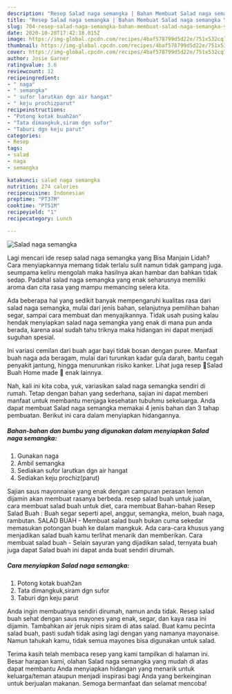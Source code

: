 ```yaml
---
description: "Resep Salad naga semangka | Bahan Membuat Salad naga semangka Yang Sempurna"
title: "Resep Salad naga semangka | Bahan Membuat Salad naga semangka Yang Sempurna"
slug: 704-resep-salad-naga-semangka-bahan-membuat-salad-naga-semangka-yang-sempurna
date: 2020-10-20T17:42:18.015Z
image: https://img-global.cpcdn.com/recipes/4baf578799d5d22e/751x532cq70/salad-naga-semangka-foto-resep-utama.jpg
thumbnail: https://img-global.cpcdn.com/recipes/4baf578799d5d22e/751x532cq70/salad-naga-semangka-foto-resep-utama.jpg
cover: https://img-global.cpcdn.com/recipes/4baf578799d5d22e/751x532cq70/salad-naga-semangka-foto-resep-utama.jpg
author: Josie Garner
ratingvalue: 3.6
reviewcount: 12
recipeingredient:
- " naga"
- " semangka"
- " sufor larutkan dgn air hangat"
- " keju prochizparut"
recipeinstructions:
- "Potong kotak buah2an"
- "Tata dimangkuk,siram dgn sufor"
- "Taburi dgn keju parut"
categories:
- Resep
tags:
- salad
- naga
- semangka

katakunci: salad naga semangka 
nutrition: 274 calories
recipecuisine: Indonesian
preptime: "PT37M"
cooktime: "PT51M"
recipeyield: "1"
recipecategory: Lunch

---
```



![Salad naga semangka](https://img-global.cpcdn.com/recipes/4baf578799d5d22e/751x532cq70/salad-naga-semangka-foto-resep-utama.jpg)

Lagi mencari ide resep salad naga semangka yang Bisa Manjain Lidah? Cara menyiapkannya memang tidak terlalu sulit namun tidak gampang juga. seumpama keliru mengolah maka hasilnya akan hambar dan bahkan tidak sedap. Padahal salad naga semangka yang enak seharusnya memiliki aroma dan cita rasa yang mampu memancing selera kita.

Ada beberapa hal yang sedikit banyak mempengaruhi kualitas rasa dari salad naga semangka, mulai dari jenis bahan, selanjutnya pemilihan bahan segar, sampai cara membuat dan menyajikannya. Tidak usah pusing kalau hendak menyiapkan salad naga semangka yang enak di mana pun anda berada, karena asal sudah tahu triknya maka hidangan ini dapat menjadi suguhan spesial.

Ini variasi cemilan dari buah agar bayi tidak bosan dengan puree. Manfaat buah naga ada beragam, mulai dari turunkan kadar gula darah, bantu cegah penyakit jantung, hingga menurunkan risiko kanker. Lihat juga resep 🍓Salad Buah Home made 🍇 enak lainnya.


Nah, kali ini kita coba, yuk, variasikan salad naga semangka sendiri di rumah. Tetap dengan bahan yang sederhana, sajian ini dapat memberi manfaat untuk membantu menjaga kesehatan tubuhmu sekeluarga. Anda dapat membuat Salad naga semangka memakai 4 jenis bahan dan 3 tahap pembuatan. Berikut ini cara dalam menyiapkan hidangannya.

<!--inarticleads1-->

##### Bahan-bahan dan bumbu yang digunakan dalam menyiapkan Salad naga semangka:

1. Gunakan  naga
1. Ambil  semangka
1. Sediakan  sufor larutkan dgn air hangat
1. Sediakan  keju prochiz(parut)


Sajian saus mayonnaise yang enak dengan campuran perasan lemon dijamin akan membuat rasanya berbeda. resep salad buah untuk jualan, cara membuat salad buah untuk diet, cara membuat Bahan-bahan Resep Salad Buah : Buah segar seperti apel, anggur, semangka, melon, buah naga, rambutan. SALAD BUAH - Membuat salad buah bukan cuma sekedar memasukan potongan buah ke dalam mangkuk. Ada cara-cara khusus yang menjadikan salad buah kamu terlihat menarik dan memberikan. Cara membuat salad buah - Selain sayuran yang dijadikan salad, ternyata buah juga dapat Salad buah ini dapat anda buat sendiri dirumah. 

<!--inarticleads2-->

##### Cara menyiapkan Salad naga semangka:

1. Potong kotak buah2an
1. Tata dimangkuk,siram dgn sufor
1. Taburi dgn keju parut


Anda ingin membuatnya sendiri dirumah, namun anda tidak. Resep salad buah sehat dengan saus mayones yang enak, segar, dan kaya rasa ini dijamin. Tambahkan air jeruk nipis siram di atas salad. Buat kamu pecinta salad buah, pasti sudah tidak asing lagi dengan yang namanya mayonaise. Namun tahukah kamu, tidak semua mayones bisa digunakan untuk salad. 

Terima kasih telah membaca resep yang kami tampilkan di halaman ini. Besar harapan kami, olahan Salad naga semangka yang mudah di atas dapat membantu Anda menyiapkan hidangan yang menarik untuk keluarga/teman ataupun menjadi inspirasi bagi Anda yang berkeinginan untuk berjualan makanan. Semoga bermanfaat dan selamat mencoba!
